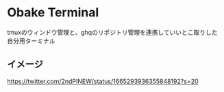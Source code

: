 # Obake Terminal

tmuxのウィンドウ管理と、ghqのリポジトリ管理を連携していいとこ取りした自分用ターミナル

## イメージ
https://twitter.com/2ndPINEW/status/1665293936355848192?s=20
